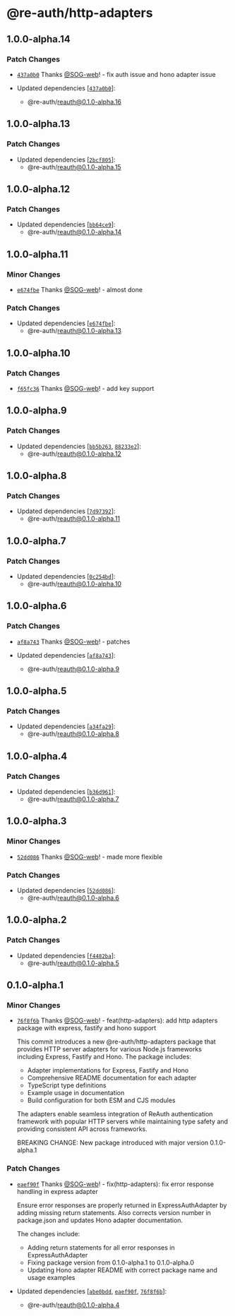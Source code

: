 # @re-auth/http-adapters

## 1.0.0-alpha.14

### Patch Changes

- [`437a0b0`](https://github.com/SOG-web/reauth/commit/437a0b0df9980422612967caafa564a452bef4a1) Thanks [@SOG-web](https://github.com/SOG-web)! - fix auth issue and hono adapter issue

- Updated dependencies [[`437a0b0`](https://github.com/SOG-web/reauth/commit/437a0b0df9980422612967caafa564a452bef4a1)]:
  - @re-auth/reauth@0.1.0-alpha.16

## 1.0.0-alpha.13

### Patch Changes

- Updated dependencies [[`2bcf805`](https://github.com/SOG-web/reauth/commit/2bcf805e84264d87383efa57695bb78e11e7d953)]:
  - @re-auth/reauth@0.1.0-alpha.15

## 1.0.0-alpha.12

### Patch Changes

- Updated dependencies [[`bb64ce9`](https://github.com/SOG-web/reauth/commit/bb64ce9a7eeab987d9bfecbf70d4623ae5965cf9)]:
  - @re-auth/reauth@0.1.0-alpha.14

## 1.0.0-alpha.11

### Minor Changes

- [`e674fbe`](https://github.com/SOG-web/reauth/commit/e674fbe07643acee880ed56a7b03bac3e2996759) Thanks [@SOG-web](https://github.com/SOG-web)! - almost done

### Patch Changes

- Updated dependencies [[`e674fbe`](https://github.com/SOG-web/reauth/commit/e674fbe07643acee880ed56a7b03bac3e2996759)]:
  - @re-auth/reauth@0.1.0-alpha.13

## 1.0.0-alpha.10

### Patch Changes

- [`f65fc36`](https://github.com/SOG-web/reauth/commit/f65fc36f9078992241146563a96561c195a9e9a9) Thanks [@SOG-web](https://github.com/SOG-web)! - add key support

## 1.0.0-alpha.9

### Patch Changes

- Updated dependencies [[`bb5b263`](https://github.com/SOG-web/reauth/commit/bb5b2630ce6330eb2f8b03ecf419cb014f6afcac), [`88233e2`](https://github.com/SOG-web/reauth/commit/88233e210a733eb7e6c278bd223a00ab84c20c91)]:
  - @re-auth/reauth@0.1.0-alpha.12

## 1.0.0-alpha.8

### Patch Changes

- Updated dependencies [[`7d97392`](https://github.com/SOG-web/reauth/commit/7d973928325610bd1ad38cd50e489fa6b0541970)]:
  - @re-auth/reauth@0.1.0-alpha.11

## 1.0.0-alpha.7

### Patch Changes

- Updated dependencies [[`0c254bd`](https://github.com/SOG-web/reauth/commit/0c254bdd3d1ea5c35fa170bf3818e508c7af3a79)]:
  - @re-auth/reauth@0.1.0-alpha.10

## 1.0.0-alpha.6

### Patch Changes

- [`af8a743`](https://github.com/SOG-web/reauth/commit/af8a7437ae7036e3ab24d9407cb468abe19f3d4e) Thanks [@SOG-web](https://github.com/SOG-web)! - patches

- Updated dependencies [[`af8a743`](https://github.com/SOG-web/reauth/commit/af8a7437ae7036e3ab24d9407cb468abe19f3d4e)]:
  - @re-auth/reauth@0.1.0-alpha.9

## 1.0.0-alpha.5

### Patch Changes

- Updated dependencies [[`a34fa29`](https://github.com/SOG-web/reauth/commit/a34fa29a126b5770fe1e5d8338dce836e60a842a)]:
  - @re-auth/reauth@0.1.0-alpha.8

## 1.0.0-alpha.4

### Patch Changes

- Updated dependencies [[`b36d961`](https://github.com/SOG-web/reauth/commit/b36d961f8c9f960f8ef5a8d3647af70525df5def)]:
  - @re-auth/reauth@0.1.0-alpha.7

## 1.0.0-alpha.3

### Minor Changes

- [`52dd086`](https://github.com/SOG-web/reauth/commit/52dd08677f26d31bc16a3db6fffe4f054007968d) Thanks [@SOG-web](https://github.com/SOG-web)! - made more flexible

### Patch Changes

- Updated dependencies [[`52dd086`](https://github.com/SOG-web/reauth/commit/52dd08677f26d31bc16a3db6fffe4f054007968d)]:
  - @re-auth/reauth@0.1.0-alpha.6

## 1.0.0-alpha.2

### Patch Changes

- Updated dependencies [[`f4482ba`](https://github.com/SOG-web/reauth/commit/f4482ba30164c2bb2a7cf7313e91663ad1633453)]:
  - @re-auth/reauth@0.1.0-alpha.5

## 0.1.0-alpha.1

### Minor Changes

- [`76f8f6b`](https://github.com/SOG-web/reauth/commit/76f8f6b7d32dfc427b56a612cc27cdc8b1f24b80) Thanks [@SOG-web](https://github.com/SOG-web)! - feat(http-adapters): add http adapters package with express, fastify and hono support

  This commit introduces a new @re-auth/http-adapters package that provides HTTP server adapters for various Node.js frameworks including Express, Fastify and Hono. The package includes:

  - Adapter implementations for Express, Fastify and Hono
  - Comprehensive README documentation for each adapter
  - TypeScript type definitions
  - Example usage in documentation
  - Build configuration for both ESM and CJS modules

  The adapters enable seamless integration of ReAuth authentication framework with popular HTTP servers while maintaining type safety and providing consistent API across frameworks.

  BREAKING CHANGE: New package introduced with major version 0.1.0-alpha.1

### Patch Changes

- [`eaef90f`](https://github.com/SOG-web/reauth/commit/eaef90f7c1513f0912b673c63a42bbda522f5c49) Thanks [@SOG-web](https://github.com/SOG-web)! - fix(http-adapters): fix error response handling in express adapter

  Ensure error responses are properly returned in ExpressAuthAdapter by adding missing return statements. Also corrects version number in package.json and updates Hono adapter documentation.

  The changes include:

  - Adding return statements for all error responses in ExpressAuthAdapter
  - Fixing package version from 0.1.0-alpha.1 to 0.1.0-alpha.0
  - Updating Hono adapter README with correct package name and usage examples

- Updated dependencies [[`abe0bdd`](https://github.com/SOG-web/reauth/commit/abe0bdd0a7aa382160d39f6d9c3618f5fbeccfd8), [`eaef90f`](https://github.com/SOG-web/reauth/commit/eaef90f7c1513f0912b673c63a42bbda522f5c49), [`76f8f6b`](https://github.com/SOG-web/reauth/commit/76f8f6b7d32dfc427b56a612cc27cdc8b1f24b80)]:
  - @re-auth/reauth@0.1.0-alpha.4
